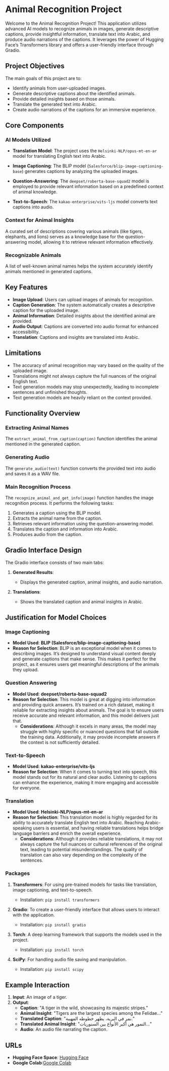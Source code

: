 # Animal Recognition Project

Welcome to the Animal Recognition Project! This application utilizes advanced AI models to recognize animals in images, generate descriptive captions, provide insightful information, translate text into Arabic, and produce audio narrations of the captions. It leverages the power of Hugging Face’s Transformers library and offers a user-friendly interface through Gradio.

## Project Objectives

The main goals of this project are to:

- Identify animals from user-uploaded images.
- Generate descriptive captions about the identified animals.
- Provide detailed insights based on those animals.
- Translate the generated text into Arabic.
- Create audio narrations of the captions for an immersive experience.

## Core Components

### AI Models Utilized

- **Translation Model**: The project uses the `Helsinki-NLP/opus-mt-en-ar` model for translating English text into Arabic.
  
- **Image Captioning**: The BLIP model (`Salesforce/blip-image-captioning-base`) generates captions by analyzing the uploaded images.

- **Question-Answering**: The `deepset/roberta-base-squad2` model is employed to provide relevant information based on a predefined context of animal knowledge.

- **Text-to-Speech**: The `kakao-enterprise/vits-ljs` model converts text captions into audio.

### Context for Animal Insights

A curated set of descriptions covering various animals (like tigers, elephants, and lions) serves as a knowledge base for the question-answering model, allowing it to retrieve relevant information effectively.

### Recognizable Animals

A list of well-known animal names helps the system accurately identify animals mentioned in generated captions.

## Key Features

- **Image Upload**: Users can upload images of animals for recognition.
- **Caption Generation**: The system automatically creates a descriptive caption for the uploaded image.
- **Animal Information**: Detailed insights about the identified animal are provided.
- **Audio Output**: Captions are converted into audio format for enhanced accessibility.
- **Translation**: Captions and insights are translated into Arabic.

## Limitations

- The accuracy of animal recognition may vary based on the quality of the uploaded image.
- Translations might not always capture the full nuances of the original English text.
- Text generation models may stop unexpectedly, leading to incomplete sentences and unfinished thoughts.
- Text generation models are heavily reliant on the context provided.

## Functionality Overview

  ### Extracting Animal Names

The `extract_animal_from_caption(caption)` function identifies the animal mentioned in the generated caption.

  ### Generating Audio

The `generate_audio(text)` function converts the provided text into audio and saves it as a WAV file.

  ### Main Recognition Process

The `recognize_animal_and_get_info(image)` function handles the image recognition process. It performs the following tasks:

1. Generates a caption using the BLIP model.
2. Extracts the animal name from the caption.
3. Retrieves relevant information using the question-answering model.
4. Translates the caption and information into Arabic.
5. Produces audio from the caption.

## Gradio Interface Design

The Gradio interface consists of two main tabs:

1. **Generated Results**:
   - Displays the generated caption, animal insights, and audio narration.
  
2. **Translations**:
   - Shows the translated caption and animal insights in Arabic.
## Justification for Model Choices

### Image Captioning
- **Model Used**: **BLIP (Salesforce/blip-image-captioning-base)**
- **Reason for Selection**: BLIP is an exceptional model when it comes to describing images. It’s designed to understand visual content deeply and generate captions that make sense. This makes it perfect for the project, as it ensures users get meaningful descriptions of the animals they upload.

### Question Answering
- **Model Used**: **deepset/roberta-base-squad2**
- **Reason for Selection**: This model is great at digging into information and providing quick answers. It’s trained on a rich dataset, making it reliable for extracting insights about animals. The goal is to ensure users receive accurate and relevant information, and this model delivers just that. 
  - **Considerations**: Although it excels in many areas, the model may struggle with highly specific or nuanced questions that fall outside the training data. Additionally, it may provide incomplete answers if the context is not sufficiently detailed.

### Text-to-Speech
- **Model Used**: **kakao-enterprise/vits-ljs**
- **Reason for Selection**: When it comes to turning text into speech, this model stands out for its natural and clear audio. Listening to captions can enhance the experience, making it more engaging and accessible for everyone.

### Translation
- **Model Used**: **Helsinki-NLP/opus-mt-en-ar**
- **Reason for Selection**: This translation model is highly regarded for its ability to accurately translate English text into Arabic. Reaching Arabic-speaking users is essential, and having reliable translations helps bridge language barriers and enrich the overall experience.
  - **Considerations**: Although it provides reliable translations, it may not always capture the full nuances or cultural references of the original text, leading to potential misunderstandings. The quality of translation can also vary depending on the complexity of the sentences.

### Packages
1. **Transformers**: For using pre-trained models for tasks like translation, image captioning, and text-to-speech.
   - Installation: `pip install transformers`

2. **Gradio**: To create a user-friendly interface that allows users to interact with the application.
   - Installation: `pip install gradio`

3. **Torch**: A deep learning framework that supports the models used in the project.
   - Installation: `pip install torch`

4. **SciPy**: For handling audio file saving and manipulation.
   - Installation: `pip install scipy`
  
## Example Interaction

1. **Input**: An image of a tiger.
2. **Output**:
   - **Caption**: "A tiger in the wild, showcasing its majestic stripes."
   - **Animal Insight**: "Tigers are the largest species among the Felidae..."
   - **Translated Caption**: "نمر في البرية، يظهر خطوطه المهيبة."
   - **Translated Animal Insight**: "النمور هي أكبر الأنواع بين السنوريات..."
   - **Audio**: An audio file narrating the caption.

## URLs

- **Hugging Face Space**: [Hugging Face](https://huggingface.co/spaces/Norahsal/Animals)
- **Google Colab**:[Google Colab](https://colab.research.google.com/drive/1zRrGMN3FJqCe0heSqwHcX197FdUuQGSj?usp=sharing)
